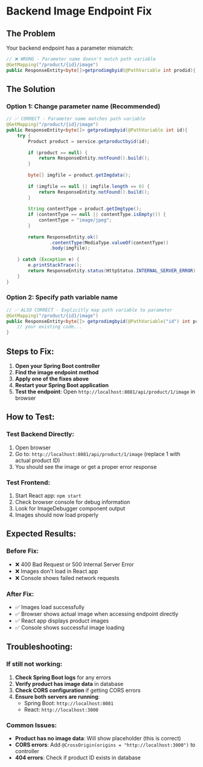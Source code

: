 # Backend Image Endpoint Fix

## The Problem
Your backend endpoint has a parameter mismatch:

```java
// ❌ WRONG - Parameter name doesn't match path variable
@GetMapping("/product/{id}/image")
public ResponseEntity<byte[]>getprodimgbyid(@PathVariable int prodid){
```

## The Solution

### Option 1: Change parameter name (Recommended)
```java
// ✅ CORRECT - Parameter name matches path variable
@GetMapping("/product/{id}/image")
public ResponseEntity<byte[]> getprodimgbyid(@PathVariable int id){
    try {
        Product product = service.getproductbyid(id);
        
        if (product == null) {
            return ResponseEntity.notFound().build();
        }
        
        byte[] imgfile = product.getImgdata();
        
        if (imgfile == null || imgfile.length == 0) {
            return ResponseEntity.notFound().build();
        }
        
        String contentType = product.getImgtype();
        if (contentType == null || contentType.isEmpty()) {
            contentType = "image/jpeg";
        }
        
        return ResponseEntity.ok()
                .contentType(MediaType.valueOf(contentType))
                .body(imgfile);
                
    } catch (Exception e) {
        e.printStackTrace();
        return ResponseEntity.status(HttpStatus.INTERNAL_SERVER_ERROR).build();
    }
}
```

### Option 2: Specify path variable name
```java
// ✅ ALSO CORRECT - Explicitly map path variable to parameter
@GetMapping("/product/{id}/image")
public ResponseEntity<byte[]> getprodimgbyid(@PathVariable("id") int prodid){
    // your existing code...
}
```

## Steps to Fix:

1. **Open your Spring Boot controller**
2. **Find the image endpoint method**
3. **Apply one of the fixes above**
4. **Restart your Spring Boot application**
5. **Test the endpoint**: Open `http://localhost:8081/api/product/1/image` in browser

## How to Test:

### Test Backend Directly:
1. Open browser
2. Go to: `http://localhost:8081/api/product/1/image` (replace 1 with actual product ID)
3. You should see the image or get a proper error response

### Test Frontend:
1. Start React app: `npm start`
2. Check browser console for debug information
3. Look for ImageDebugger component output
4. Images should now load properly

## Expected Results:

### Before Fix:
- ❌ 400 Bad Request or 500 Internal Server Error
- ❌ Images don't load in React app
- ❌ Console shows failed network requests

### After Fix:
- ✅ Images load successfully
- ✅ Browser shows actual image when accessing endpoint directly
- ✅ React app displays product images
- ✅ Console shows successful image loading

## Troubleshooting:

### If still not working:
1. **Check Spring Boot logs** for any errors
2. **Verify product has image data** in database
3. **Check CORS configuration** if getting CORS errors
4. **Ensure both servers are running**:
   - Spring Boot: `http://localhost:8081`
   - React: `http://localhost:3000`

### Common Issues:
- **Product has no image data**: Will show placeholder (this is correct)
- **CORS errors**: Add `@CrossOrigin(origins = "http://localhost:3000")` to controller
- **404 errors**: Check if product ID exists in database